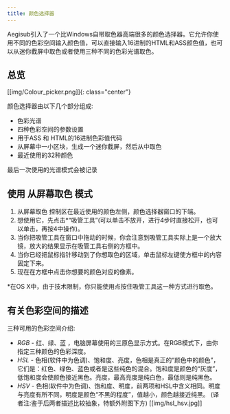 ```yaml
---
title: 颜色选择器
---
```


Aegisub引入了一个比Windows自带取色器高端很多的颜色选择器。它允许你使用不同的色彩空间输入颜色值，可以直接输入16进制的HTML和ASS颜色值，也可以从迷你截屏中取色或者使用三种不同的色彩光谱取色。


## 总览 ##


[[img/Colour_picker.png]]{: class="center"}

颜色选择器由以下几个部分组成:

* 色彩光谱
* 四种色彩空间的参数设置
* 用于ASS 和 HTML的16进制色彩值代码 
* 从屏幕中一小区块，生成一个迷你截屏，然后从中取色
* 最近使用的32种颜色

最后一次使用的光谱模式会被记录


## 使用 从屏幕取色 模式 ##


1. 从屏幕取色 控制区在最近使用的颜色左侧，颜色选择器窗口的下端。
2. 想使用它，先点击*“吸管工具”(可以单击不放开，进行4步时直接松开，也可以单击，再按4中操作)。
3. 当你把吸管工具在窗口中拖动的时候，你会注意到吸管工具实际上是一个放大镜，放大的结果显示在吸管工具右侧的方框中。
4. 当你已经把鼠标指针移动到了你想取色的区域，单击鼠标左键使方框中的内容固定下来。
5. 现在在方框中点击你想要的颜色对应的像素。

*在OS X中，由于技术限制，你只能使用点按住吸管工具这一种方式进行取色。


## 有关色彩空间的描述 ##

三种可用的色彩空间介绍:

* _RGB_ - 红、绿、蓝 ，电脑屏幕使用的三原色显示方式。在RGB模式下，由你指定三种颜色的色彩深度。
* _HSL_ - 色相(软件中为色调)、饱和度、亮度，色相是真正的“颜色中的颜色”，它们是：红色、绿色、蓝色或者是这些纯色的混合。饱和度是颜色的“灰度”，低饱和度会使颜色接近黑色。亮度，最高亮度是纯白色，最低则是纯黑色。
* _HSV_ - 色相(软件中为色调)、饱和度、明度，前两项和HSL中含义相同。明度与亮度有所不同，明度是颜色“不黑的程度”，值越小，颜色越接近纯黑。
  (译者注:鉴于后两者描述比较抽象，特额外附图下方)
[[img/hsl_hsv.jpg]]
